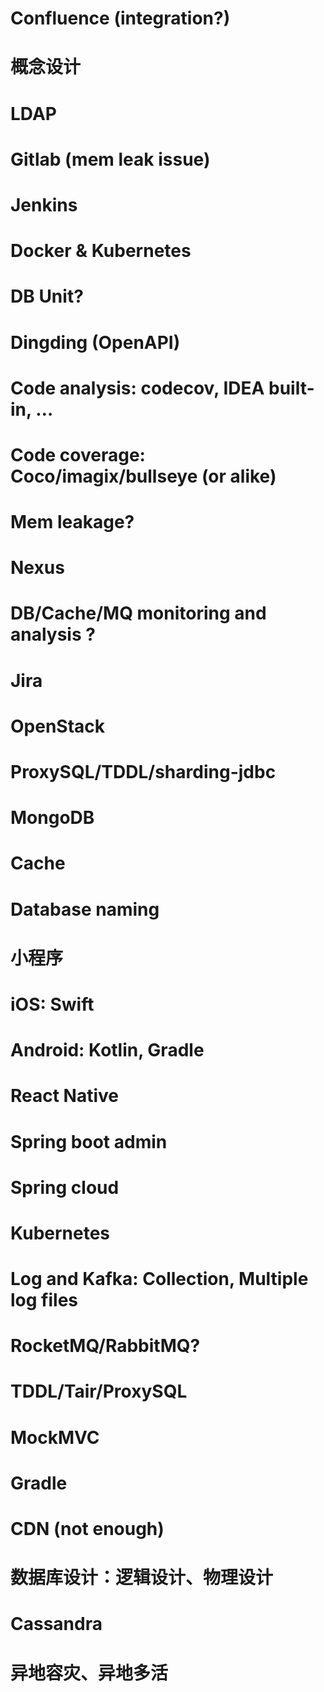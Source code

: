 # Confluence (integration?)
# 概念设计
# LDAP
# Gitlab (mem leak issue)
# Jenkins
# Docker & Kubernetes
# DB Unit?
# Dingding (OpenAPI)
# Code analysis: codecov, IDEA built-in, …
# Code coverage: Coco/imagix/bullseye (or alike)
# Mem leakage?
# Nexus
# DB/Cache/MQ monitoring and analysis ?
# Jira
# OpenStack 
# ProxySQL/TDDL/sharding-jdbc
# MongoDB
# Cache
# Database naming
# 小程序
# iOS: Swift
# Android: Kotlin, Gradle
# React Native
# Spring boot admin
# Spring cloud
# Kubernetes
# Log and Kafka: Collection, Multiple log files
# RocketMQ/RabbitMQ?
# TDDL/Tair/ProxySQL
# MockMVC
# Gradle
# CDN (not enough)
# 数据库设计：逻辑设计、物理设计
# Cassandra
# 异地容灾、异地多活
